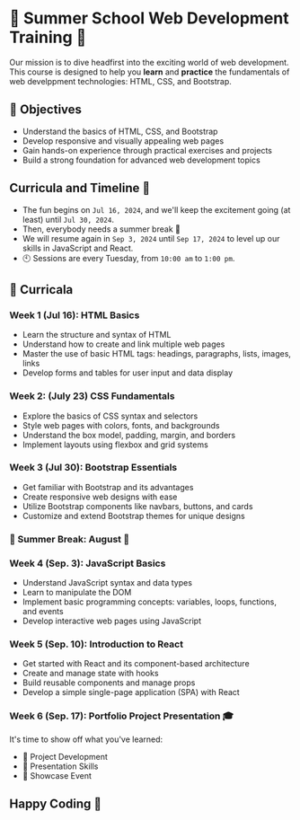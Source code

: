 # 🌟 Summer School Web Development Training  🚀

Our mission is to dive headfirst into the exciting world of web development. This course is designed to help you **learn** and **practice** the fundamentals of web develppment technologies: HTML, CSS, and Bootstrap. 

## 🎯 Objectives
- Understand the basics of HTML, CSS, and Bootstrap
- Develop responsive and visually appealing web pages
- Gain hands-on experience through practical exercises and projects
- Build a strong foundation for advanced web development topics

## Curricula and Timeline 📅

- The fun begins on `Jul 16, 2024`, and we'll keep the excitement going (at least) until `Jul 30, 2024`.
- Then, everybody needs a summer break 🌟
- We will resume again in `Sep 3, 2024` until `Sep 17, 2024` to level up our skills in JavaScript and React. 
- 🕙 Sessions are every Tuesday, from `10:00 am` to `1:00 pm`.

## 📖 Curricala

### Week 1 (Jul 16): HTML Basics
- Learn the structure and syntax of HTML
- Understand how to create and link multiple web pages
- Master the use of basic HTML tags: headings, paragraphs, lists, images, links
- Develop forms and tables for user input and data display

### Week 2: (July 23) CSS Fundamentals
- Explore the basics of CSS syntax and selectors
- Style web pages with colors, fonts, and backgrounds
- Understand the box model, padding, margin, and borders
- Implement layouts using flexbox and grid systems

### Week 3 (Jul 30): Bootstrap Essentials
- Get familiar with Bootstrap and its advantages
- Create responsive web designs with ease
- Utilize Bootstrap components like navbars, buttons, and cards
- Customize and extend Bootstrap themes for unique designs

### 🌟 Summer Break: August 🌟

### Week 4 (Sep. 3): JavaScript Basics
- Understand JavaScript syntax and data types
- Learn to manipulate the DOM
- Implement basic programming concepts: variables, loops, functions, and events
- Develop interactive web pages using JavaScript


### Week 5 (Sep. 10): Introduction to React
- Get started with React and its component-based architecture
- Create and manage state with hooks
- Build reusable components and manage props
- Develop a simple single-page application (SPA) with React

### Week 6 (Sep. 17): Portfolio Project Presentation 🎓
It's time to show off what you've learned:

- 📝 Project Development
- 🎤 Presentation Skills
- 🌟 Showcase Event

## Happy Coding 🚀